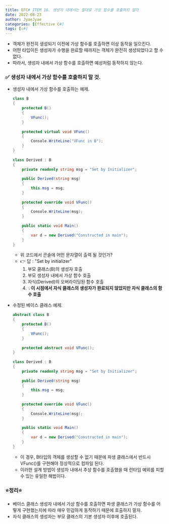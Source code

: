 ```yaml
---
title: EFC# ITEM 16. 생성자 내에서는 절대로 가상 함수를 호출하지 말라
date: 2022-08-23
author: JyaeJyae
categories: [Effective C#]
tags: [c#]
---
```


- 객체가 완전히 생성되기 이전에 가상 함수를 호출하면 이상 동작을 일으킨다.
- 어떤 타입이든 생성자가 수행을 완료할 때까지는 객체가 완전히 생성되었다고 할 수 없다.
- 따라서, 생성자 내에서 가상 함수를 호출하면 예상처럼 동작하지 않는다.

### ✅ 생성자 내에서 가상 함수를 호출하지 말 것.

- 생성자 내에서 가상 함수를 호출하는 예제.

    ```csharp
    class B
    {
        protected B()
        {
            VFunc();
        }
     
        protected virtual void VFunc()
        {
            Console.WriteLine("VFunc in B");
        }
    }
     
    class Derived : B
    {
        private readonly string msg = "Set by Initializer";
     
        public Derived(string msg)
        {
            this.msg = msg;
        }
     
        protected override void VFunc()
        {
            Console.WriteLine(msg);
        }
     
        public static void Main()
        {
            var d = new Derived("Constructed in main");
        }
    }
    ```
    - 위 코드에서 콘솔에 어떤 문자열이 출력 될 것인가?
    - 👉 답 : "Set by initializer"
      1. 부모 클래스(B)의 생성자 호출
      2. 부모 생성자 내에서 가상 함수 호출
      3. 자식(Derived)의 오버라이딩된 함수 호출
      4. 💡**이 시점에서 자식 클래스의 생성자가 완료되지 않았지만 자식 클래스의 함수 호출**

- 수정된 베이스 클래스 예제.

    ```csharp
    abstract class B
    {
        protected B()
        {
            VFunc();
        }
     
        protected abstract void VFunc();
    }
     
    class Derived : B
    {
        private readonly string msg = "Set by Initializer";
     
        public Derived(string msg)
        {
            this.msg = msg;
        }
     
        protected override void VFunc()
        {
            Console.WriteLine(msg);
        }
     
        public static void Main()
        {
            var d = new Derived("Constructed in main");
        }
    }
    ```
    
    - 이 경우, B타입의 객체를 생성할 수 없기 때문에 파생 클래스에서 반드시 VFunc()를 구현해야 정상적으로 컴파일 된다.
    - 이러한 설계 방법이 생성자 내에서 추상 함수를 호출했을 때 런타임 예외를 피할 수 있는 유일한 해법이다.

### ⭐정리⭐

- 베이스 클래스 생성자 내에서 가상 함수를 호출하면 파생 클래스가 가상 함수를 어떻게 구현했는지에 따라 매우 민감하게 동작하기 때문에 호출하지 말자.
- 자식 클래스의 생성자는 부모 클래스의 기본 생성자 이후에 호출된다.
